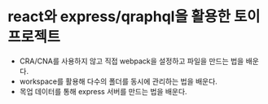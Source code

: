 # react와 express/qraphql을 활용한 토이 프로젝트

- CRA/CNA를 사용하지 않고 직접 webpack을 설정하고 파일을 만드는 법을 배운다.
- workspace를 활용해 다수의 폴더를 동시에 관리하는 법을 배운다.
- 목업 데이터를 통해 express 서버를 만드는 법을 배운다.
